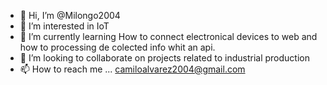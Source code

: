 - 👋 Hi, I’m @Milongo2004
- 👀 I’m interested in IoT
- 🌱 I’m currently learning How to connect electronical devices to web and how to processing de colected info whit an api.
- 💞️ I’m looking to collaborate on projects related to industrial production
- 📫 How to reach me ... camiloalvarez2004@gmail.com 

<!---
Milongo2004/Milongo2004 is a ✨ special ✨ repository because its `README.md` (this file) appears on your GitHub profile.
You can click the Preview link to take a look at your changes.
--->
